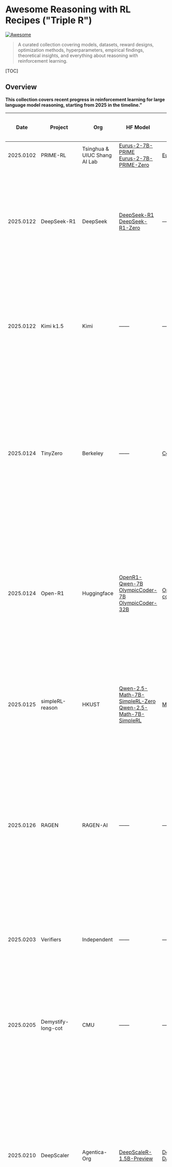 # Awesome Reasoning with RL Recipes ("Triple R")

[![Awesome](https://cdn.rawgit.com/sindresorhus/awesome/d7305f38d29fed78fa85652e3a63e154dd8e8829/media/badge.svg)](https://github.com/sindresorhus/awesome)

> A curated collection covering models, datasets, reward designs, optimization methods, hyperparameters, empirical findings, theoretical insights, and everything about reasoning with reinforcement learning.

[TOC]

## Overview

**This collection covers recent progress in reinforcement learning for large language model reasoning, starting from 2025 in the timeline.”**



| Date      | Project               | Org                             | HF Model                                                     | HF Dataset                                                   | Contribution (method, performance , insights)                | Note                                                         |
| --------- | --------------------- | ------------------------------- | ------------------------------------------------------------ | ------------------------------------------------------------ | ------------------------------------------------------------ | ------------------------------------------------------------ |
| 2025.0102 | PRIME-RL              | Tsinghua & UIUC Shang AI Lab    | [Eurus-2-7B-PRIME](https://huggingface.co/PRIME-RL/Eurus-2-7B-PRIME) <br />[Eurus-2-7B-PRIME-Zero](https://huggingface.co/PRIME-RL/Eurus-2-7B-PRIME-Zero) | [Eurus-2-RL-Data](https://huggingface.co/datasets/PRIME-RL/Eurus-2-RL-Data) | <details><summary>Read</summary>PRIME offers scalable Reinforcement Learning by using dense, token-level implicit rewards derived only from final outcomes. This bypasses costly step-by-step annotations, providing fine-grained feedback to improve sample efficiency and reasoning.</details> | [Paper]() [GitHub]() [More](#primerl)                        |
| 2025.0122 | DeepSeek-R1           | DeepSeek                        | [DeepSeek-R1](https://huggingface.co/deepseek-ai/DeepSeek-R1) <br />[DeepSeek-R1-Zero](https://huggingface.co/deepseek-ai/DeepSeek-R1-Zero) | ——                                                           | DeepSeek-R1's core contribution is demonstrating large-scale RL from scratch (600B+) without SFT, achieving emergent "aha moments" (self-reflective reasoning) and matching OpenAI o1's performance at 1/30 cost | [Paper](https://arxiv.org/abs/2501.12948)  [GitHub](https://github.com/deepseek-ai/DeepSeek-R1/tree/main) |
| 2025.0122 | Kimi k1.5             | Kimi                            | ——                                                           | ——                                                           | Kimi 1.5 introduces a simplified RL framework that leverages long-context scaling (128k tokens) and improved policy optimization (e.g., online mirror descent) to enhance reasoning and multimodal performance. | [Paper](https://arxiv.org/abs/2501.12599)  [GitHub](https://github.com/MoonshotAI/Kimi-k1.5) |
| 2025.0124 | TinyZero              | Berkeley                        | ——                                                           | [Countdown-Tasks-3to4](https://huggingface.co/datasets/Jiayi-Pan/Countdown-Tasks-3to4) | TinyZero's core contribution is demonstrating that smaller language models (e.g., 1.5B-3B parameters) can develop complex reasoning, search, and self-verification abilities through Reinforcement Learning, replicating capabilities of larger models like DeepSeek R1-Zero at extremely low cost (<$30). | [Twitter](https://x.com/jiayi_pirate/status/1882839370505621655)  [GitHub](https://github.com/Jiayi-Pan/TinyZero) |
| 2025.0124 | Open-R1               | Huggingface                     | [OpenR1-Qwen-7B](https://huggingface.co/open-r1/OpenR1-Qwen-7B)<br />[OlympicCoder-7B](https://huggingface.co/open-r1/OlympicCoder-7B)<br />[OlympicCoder-32B](https://huggingface.co/open-r1/OlympicCoder-32B) | [OpenR1-Math-220k](https://huggingface.co/datasets/open-r1/OpenR1-Math-220k)<br />[codeforces](https://huggingface.co/datasets/open-r1/codeforces) | Open-R1's core contribution is providing the first fully open-source replication and release of the DeepSeek R1-Zero Reinforcement Learning training pipeline. Its main insight or goal is to democratize access to these advanced RL techniques for enhancing LLM reasoning and planning. | [GitHub](https://github.com/huggingface/open-r1)             |
| 2025.0125 | simpleRL-reason       | HKUST                           | [Qwen-2.5-Math-7B-SimpleRL-Zero](https://huggingface.co/hkust-nlp/Qwen-2.5-Math-7B-SimpleRL-Zero)<br />[Qwen-2.5-Math-7B-SimpleRL](https://huggingface.co/hkust-nlp/Qwen-2.5-Math-7B-SimpleRL) | [MATH](https://huggingface.co/datasets/EleutherAI/hendrycks_math) | Researchers replicated the DeepSeek-R1-Zero and DeepSeek-R1 training using a 7B model with only 8K MATH examples, achieving strong results on complex mathematical reasoning. | [Paper](https://hkust-nlp.notion.site/simplerl-reason)  [GitHub](https://github.com/hkust-nlp/simpleRL-reason)  [More](#simplerl) |
| 2025.0126 | RAGEN                 | RAGEN-AI                        | ——                                                           | ——                                                           | RAGEN introduces a RL framework to train reasoning-capable LLM agents for interactive, stochastic environments. Its core contribution is the Reasoning-Interaction Chain Optimization (RICO) algorithm, which jointly optimizes reasoning and action strategies by reinforcing entire trajectories. | [GitHub](https://github.com/RAGEN-AI/RAGEN)                  |
| 2025.0203 | Verifiers             | Independent                     | ——                                                           | ——                                                           | This repository contains a set of tools for reinforcement learning with LLMs in verifiable environments. It can be used for LLM Agent RL in verifable environments. | [GitHub](https://github.com/willccbb/verifiers)  [More](#verifiers) |
| 2025.0205 | Demystify-long-cot    | CMU                             | ——                                                           | ——                                                           | The paper elucidates the role of RL in stabilizing and enhancing long CoT reasoning in LLMs, highlighting the necessity of reward shaping and verifiable reward signals for complex reasoning tasks. | [Paper](https://arxiv.org/abs/2502.03373)  [GitHub](https://github.com/eddycmu/demystify-long-cot)  [More](#demystify) |
| 2025.0210 | DeepScaler            | Agentica-Org                    | [DeepScaleR-1.5B-Preview](https://huggingface.co/agentica-org/DeepScaleR-1.5B-Preview) | [DeepScaleR-Preview-Dataset](https://huggingface.co/datasets/agentica-org/DeepScaleR-Preview-Dataset) | DeepScaleR's core contribution is demonstrating that a small 1.5B parameter model, fine-tuned using scaled Reinforcement Learning (RL) and an iterative context lengthening scheme, can surpass the reasoning performance of larger, state-of-the-art models like OpenAI's O1-Preview on complex benchmarks (e.g., AIME math problems). | [Blog](https://pretty-radio-b75.notion.site/DeepScaleR-Surpassing-O1-Preview-with-a-1-5B-Model-by-Scaling-RL-19681902c1468005bed8ca303013a4e2)  [GitHub](https://github.com/agentica-project/deepscaler) |
| 2025.0210 | Logic-RL              | MSRA && Ubiquant                | ——                                                           | [knights-and-knaves](https://huggingface.co/datasets/K-and-K/knights-and-knaves) | The paper introduces Logic-RL, a rule-based reinforcement learning framework that enables large language models to develop o3-mini-level reasoning skills through training on logic puzzles. The reasoning capabilities can also be transferred to other domains like math. | [Paper](https://arxiv.org/pdf/2502.14768)  [GitHub](https://github.com/Unakar/Logic-RL)  [More](#logicrl) |
| 2025.0210 | OREAL                 | Shanghai AI Lab && SJTU && CUHK | [OREAL-32B](https://huggingface.co/internlm/OREAL-32B)  [OREAL-7B](https://huggingface.co/internlm/OREAL-7B)<br />[OREAL-DeepSeek-R1-Distill-Qwen-7B](https://huggingface.co/internlm/OREAL-DeepSeek-R1-Distill-Qwen-7B)<br />[OREAL-32B-SFT](https://huggingface.co/internlm/OREAL-32B-SFT)<br />[OREAL-7B-SFT](https://huggingface.co/internlm/OREAL-7B-SFT) | [OREAL-RL-Prompts](https://huggingface.co/datasets/internlm/OREAL-RL-Prompts) | The paper introduces OREAL, a reinforcement learning framework for mathematical reasoning with binary feedback. It proves that behavior cloning on positive samples is sufficient for optimal learning and proposes reward reshaping for negative samples. A token-level reward model addresses sparse rewards in long reasoning chains. OREAL achieves state-of-the-art results on math benchmarks. | [Paper](https://arxiv.org/abs/2502.06781)  [GitHub](https://github.com/InternLM/OREAL)  [More](#oreal) |
| 2025.0217 | LIMR                  | SJTU                            | [LIMR](https://huggingface.co/GAIR/LIMR)                     | [LIMR](https://huggingface.co/datasets/GAIR/LIMR)            | The paper challenges the assumption that scaling up RL training data inherently improves performance in language models, instead finding that a strategically selected subset of 1,389 samples can outperform a full 8,523-sample dataset. | [Paper](https://arxiv.org/pdf/2502.11886)  [GitHub](https://github.com/GAIR-NLP/LIMR)  [More](#limr) |
| 2025.0218 | Open-Reasoner-Zero    | StepFun & Tsinghua              | [Open-Reasoner-Zero-7B](https://huggingface.co/Open-Reasoner-Zero/Open-Reasoner-Zero-7B)<br />[Open-Reasoner-Zero-32B](https://huggingface.co/Open-Reasoner-Zero/Open-Reasoner-Zero-32B) | [ORZ-Math-57k](https://github.com/Open-Reasoner-Zero/Open-Reasoner-Zero/tree/main/data) | The Open-Reasoner-Zero model has achieved notable performance, with Open-Reasoner-Zero-32B outperforming DeepSeek-R1-Zero-Qwen-32B on the GPQA Diamond benchmark while requiring significantly fewer training steps. | [Paper](https://github.com/Open-Reasoner-Zero/Open-Reasoner-Zero/blob/main/ORZ_paper.pdf)  [[GitHub\]](https://github.com/Open-Reasoner-Zero/Open-Reasoner-Zero/blob/main/ORZ_paper.pdf)[GitHub])(https://github.com/Open-Reasoner-Zero/Open-Reasoner-Zero)   [More](#openreaon) |
| 2025.0225 | SWE-RL                | FAIR at Meta                    | ——                                                           | ——                                                           | SWE-RL enhances LLMs' code reasoning through RL using open-source software evolution data, achieving state-of-the-art results in software engineering tasks and demonstrating generalized reasoning capabilities beyond coding. | [Paper](https://arxiv.org/abs/2502.18449)  [GitHub](https://github.com/facebookresearch/swe-rl)  [More](#swerl) |
| 2025.0303 | VC-PPO                | Bytedance                       | ——                                                           | ——                                                           | VC-PPO (Value-Calibrated PPO) diagnoses PPO's collapse in long CoT tasks as stemming from value function inaccuracies (initialization bias and reward signal decay in long sequences). Its core contribution is modifying PPO with value pretraining and decoupled GAE for actor and critic. | [Paper](https://arxiv.org/abs/2503.01491)                    |
| 2025.0306 | LCPO-L1               | CMU                             | [L1-Qwen-1.5B-Max](https://huggingface.co/l3lab/L1-Qwen-1.5B-Max)<br /> [L1-Qwen-1.5B-Exact](https://huggingface.co/l3lab/L1-Qwen-1.5B-Exact) | ——                                                           | L1 introduces Length Controlled Policy Optimization (LCPO), a RL method enabling precise control over a reasoning model's thinking time (output length) via prompt instructions. It shows that RL effectively controls reasoning duration and unexpectedly enhances even short-chain reasoning capabilities. | [Paper](https://arxiv.org/abs/2503.04697)  [GitHub](https://github.com/cmu-l3/l1) |
| 2025.0310 | MRT                   | CMU                             | ——                                                           | ——                                                           | MRT (Mixed-Reality Trajectory Preferences) introduces a novel method for fine-tuning cooperative LLM agents. It effectively blends human preferences on real interaction trajectories with AI preferences on synthetic variations, improving data efficiency. This mixed-reality approach surpasses purely AI-driven feedback (RLAIF), especially for complex, multi-turn collaborative tasks. | [Paper](https://arxiv.org/pdf/2503.07572)  [Project](https://cohenqu.github.io/mrt.github.io/)  [GitHub](https://github.com/CMU-AIRe/MRT) |
| 2025.0318 | TOPR                  | Mila & Reliant AI               | ——                                                           | ——                                                           | TOPR (Tapered Off-Policy REINFORCE) introduces a novel RL algorithm for fine-tuning LLMs. Its core contribution is using asymmetric, tapered importance sampling to modify REINFORCE, enabling stable and efficient off-policy learning. This allows reusing past data effectively without the instability often seen in other methods and without needing explicit KL regularization. | [Paper](https://arxiv.org/abs/2503.14286v2)                  |
| 2025.0318 | DAPO                  | Bytedance & Tsinghua Univ.      | ——                                                           | [DAPO-Math-17k](https://huggingface.co/datasets/BytedTsinghua-SIA/DAPO-Math-17k) | DAPO algorithm introduces four key techniques (Clip-Higher, Dynamic Sampling, Token-Level Loss, Overlong Shaping) for stable and efficient long-chain-of-thought RL training, surpassing previous SoTA results efficiently. | [Paper](https://arxiv.org/pdf/2503.14476)  [GitHub](https://github.com/BytedTsinghua-SIA/DAPO) |
| 2025.0319 | SWEET-RL              | Meta AI                         | ——                                                           | [collaborative_agent_bench](https://huggingface.co/datasets/facebook/collaborative_agent_bench) | Sweet-RL introduces a novel RL algorithm for multi-turn collaborative reasoning LLM agents. Its core contribution is improving credit assignment across long interactions by using an asymmetric actor-critic structure where the critic leverages additional training-time information for step-wise evaluation. | [Paper](https://arxiv.org/abs/2503.15478)  [GitHub](https://github.com/facebookresearch/sweet_rl/tree/main) |
| 2025.0321 | Oat-Zero              | Sail-Sg                         | [Qwen2.5-Math-7B-Oat-Zero](https://huggingface.co/sail/Qwen2.5-Math-7B-Oat-Zero)<br />[Qwen2.5-Math-1.5B-Oat-Zero](https://huggingface.co/sail/Qwen2.5-Math-1.5B-Oat-Zero)<br />[Llama-3.2-3B-Oat-Zero](https://huggingface.co/sail/Llama-3.2-3B-Oat-Zero) | [MATH](https://huggingface.co/datasets/EleutherAI/hendrycks_math) | This work critically analyzes R1-Zero-like RL training. It reveals base model properties and GRPO algorithm biases (e.g., length bias) significantly impact outcomes. It contributes the efficient, unbiased Dr. GRPO algorithm and an open-source recipe/codebase for better understanding and reproduction. | [Paper](https://github.com/sail-sg/understand-r1-zero/blob/main/understand-r1-zero.pdf)  [GitHub](https://github.com/sail-sg/understand-r1-zero) |
| 2025.0321 | FastCuRL              | Tencent Hunyuan                 | [FastCuRL-1.5B-Preview](https://huggingface.co/Nickyang/FastCuRL-1.5B-Preview) | [FastCuRL](https://huggingface.co/datasets/Nickyang/FastCuRL) | FastCuRL introduces a simple, efficient Curriculum RL method for LLMs. Its core contribution uses target perplexity to dynamically scale the standard RL loss (like PPO), creating an effective curriculum without complex reward models or auxiliary components, enabling faster, more stable training. | [Paper](https://arxiv.org/abs/2503.17287)  [GitHub](https://github.com/nick7nlp/FastCuRL) |
|           |                       |                                 |                                                              |                                                              |                                                              |                                                              |
| 2025.0128 | Open-R1-MultiModal    |                                 | [Qwen2-VL-2B-GRPO-8k](https://huggingface.co/lmms-lab/Qwen2-VL-2B-GRPO-8k)<br />[Qwen2-VL-7B-GRPO-8k](https://huggingface.co/lmms-lab/Qwen2-VL-7B-GRPO-8k) | [multimodal-open-r1-8k-verified](https://huggingface.co/datasets/lmms-lab/multimodal-open-r1-8k-verified) | Open-R1-MultiModal provides an open-source replication of R1-Zero-like RL for Multimodal LLMs, aiming to enhance complex visual reasoning. It demonstrates the effectiveness of these RL techniques for boosting multimodal performance and promotes reproducibility in the field. | [GitHub](https://github.com/EvolvingLMMs-Lab/open-r1-multimodal) |
| 2025.0202 | R1-V                  |                                 | ——                                                           | [Clevr_CoGenT_TrainA_R1](https://huggingface.co/datasets/MMInstruction/Clevr_CoGenT_TrainA_R1) | R1-V applies RL, specifically RLV-Instruct, to fine-tune VLMs. It enhances complex visual reasoning and instruction-following capabilities in VLMs beyond standard supervised fine-tuning. | [Blog](https://deepagent.notion.site/rlvr-in-vlms) [GitHub](https://github.com/Deep-Agent/R1-V) |
| 2025.0215 | VLM-R1                |                                 | [OVD](https://huggingface.co/omlab/VLM-R1-Qwen2.5VL-3B-OVD-0321)<br />[Math](https://huggingface.co/omlab/VLM-R1-Qwen2.5VL-3B-Math-0305) <br />[REC](https://huggingface.co/omlab/Qwen2.5VL-3B-VLM-R1-REC-500steps) | ——                                                           | VLM-R1 applies R1-style RL to VLMs, improving stability and generalization on visual reasoning tasks. It shows that RL enhances VLM generalization beyond standard fine-tuning, achieving SOTA results, particularly on complex or out-of-domain benchmarks. | [Blog](https://om-ai-lab.github.io/index.html)  [GitHub](https://github.com/om-ai-lab/VLM-R1) |
| 2025.0227 | Med-RLVR              | Microsoft Research              | ——                                                           | ——                                                           | The Med-RLVR framework demonstrates emergent medical reasoning via RL, achieving performance parity with SFT on in-distribution tasks and improving out-of-distribution generalization, all without explicit reasoning supervision, showcasing RL's potential in medicine. | [Paper](https://arxiv.org/pdf/2502.19655)                    |
| 2025.0303 | ReSearch              | Agent-RL                        | ——                                                           | ——                                                           | The project train LLMs from scratch, utilizing RL with GRPO to learn to reason via search operations, without reliance on pre-existing reasoning frameworks or supervised data. | [GitHub](https://github.com/Agent-RL/ReSearch)               |
| 2025.0306 | R1-VLM                |                                 | ——                                                           | ——                                                           | R1-VLM enhances VLMs using RL, contributing significantly improved performance on complex visual reasoning tasks (spatial, counting, logic) where standard models falter. It shows that RL effectively unlocks advanced, multi-step reasoning capabilities specifically for vision-language understanding. | [Blog](https://www.groundlight.ai/blog/visual-reasoning-models) [GitHub](https://github.com/groundlight/r1_vlm) |
| 2025.0310 | VisualThinker-R1-Zero | TurningPoint                    | [VisualThinker-R1-Zero](https://huggingface.co/turningpoint-ai/VisualThinker-R1-Zero) | ——                                                           | VisualThinker-R1-Zero adapts the R1-Zero RL paradigm (no supervised fine-tuning) to VLMs, achieving SoTa visual reasoning. It shows that complex visual reasoning can be effectively cultivated directly via RL on a base VLM, bypassing supervised data needs. | [Paper](https://arxiv.org/pdf/2503.05132) [GitHub](https://github.com/turningpoint-ai/VisualThinker-R1-Zero) |
| 2025.0311 | LLM-R1                | CUHK&Ant Group                  | ——                                                           | ——                                                           | LLM-R1 contributes the RMAVO algorithm to stably enhance LLM reasoning using RL, preventing reward hacking and achieving SOTA results with smaller models via an open-source implementation. It shows that reward model assistance in value optimization is key for stable RL. | [Paper](https://arxiv.org/pdf/2503.07536)  [GitHub](https://github.com/TideDra/lmm-r1) |
| 2025.0311 | Vision-R1             | ECNU & Xiaohongshu              | ——                                                           | [Vision-R1-cold](https://huggingface.co/datasets/Osilly/Vision-R1-cold) | Vision-R1 adapts the R1-Zero RL paradigm for VLMs, training them on visual reasoning chains. Its contribution is significantly boosting complex multimodal reasoning performance. It shows that RL applied to explicit reasoning steps effectively enhances VLM capabilities. | [Paper](https://arxiv.org/abs/2503.06749)  [GitHub](https://github.com/Osilly/Vision-R1) |
| 2025.0318 | R1-Searcher           | RUC                             | [Llama-3.1-8B-instruct-RAG-RL](https://huggingface.co/XXsongLALA/Llama-3.1-8B-instruct-RAG-RL) <br />[Qwen-2.5-7B-base-RAG-RL](https://huggingface.co/XXsongLALA/Qwen-2.5-7B-base-RAG-RL) | [RAG-RL-Hotpotqa-with-2wiki](https://huggingface.co/datasets/XXsongLALA/RAG-RL-Hotpotqa-with-2wiki) | R1-Searcher enhances LLM reasoning via RL by training the model to perform adaptive model-based search during generation. This integration enables flexible thinking depth, improving reasoning efficiency and performance compared to fixed-step methods like R1-Zero. | [Paper](https://arxiv.org/pdf/2503.05592)  [GitHub](https://github.com/RUCAIBox/R1-Searcher) |



## Projects

### <div id="primerl">2025.0102, PRIME-RL</div>



### 2025.0122, DeepSeek-R1



### 2025.0122, Kimi k1.5

 [Kimi k1.5: Scaling Reinforcement Learning with LLMs](https://arxiv.org/pdf/2501.12599?)



### <div id="tinyzero">2025.0124, TinyZero</div>



### 2025.0124, Open-R1



### 2025.0125, SimpleRL



### 2025.0126, RAGEN



### 2025.0203, Verifier



### 2025.0206, Demysitify-long-CoT



### 2025.0210, DeepScaler



### 2025.0210, OREAL

[Exploring the Limit of Outcome Reward for Learning Mathematical Reasoning](https://arxiv.org/abs/2502.06781)



### 2025.0217, LIMR

[LIMR: Less is More for RL Scaling](https://arxiv.org/abs/2502.11886)



### 2025.0220, Open-Reasoner-Zero



### 2025.0220, Logic-RL



### 2025.0225, SWE-RL



### 2025.0303, VC-PPO

[What’s Behind PPO’s Collapse in Long-CoT? Value Optimization Holds the Secret](https://arxiv.org/pdf/2503.01491)



### 2025.0306, LCPO-L1

[L1: Controlling How Long A Reasoning Model Thinks With Reinforcement Learning](https://www.arxiv.org/pdf/2503.04697)



### 2025.0310, MetaRL

[Optimizing Test-Time Compute via Meta Reinforcement Fine-Tuning](https://arxiv.org/pdf/2503.07572)



### 2025.0318, TOPR

[Tapered Off-Policy REINFORCE: Stable and efficient reinforcement learning for LLMs](https://arxiv.org/abs/2503.14286v2)



### 2025.0318, DAPO

| Project or Paper      | [DAPO: An Open-Source LLM Reinforcement Learning System at Scale](https://arxiv.org/pdf/2503.14476v1) |
| :-------------------- | :----------------------------------------------------------- |
| GitHub                | [BytedTsinghua-SIA/DAPO](https://github.com/BytedTsinghua-SIA/DAPO) |
| Backbone Model        | Qwen2.5-32B                                                  |
| RL Algorithm          | GRPO                                                         |
| Training Dataset      | [BytedTsinghua-SIA/DAPO-Math-17k](https://huggingface.co/datasets/BytedTsinghua-SIA/DAPO-Math-17k) (AoPS Website) |
| Rollout Configuration | 256*16, temperature=1.0                                      |
| Reward Function       |                                                              |
| Loss Function         |                                                              |
| Benchmark             |                                                              |
| Core Insights         | Outperforming DeepSeek-R1-Zero-Qwen-32B with 50% training steps |
| Additional Notes      |                                                              |



### 2025.0321, Oat-Zero



### 2025.02xx, VLM-R1



### 2025.02xx, R1-V



### 2025.02xx, r1-vlm



### 2025.02xx, open-r1-multimodal



### 2025.02xx, VisualThinker-R1-Zero

[R1-Zero's "Aha Moment" in Visual Reasoning on a 2B Non-SFT Model](https://arxiv.org/abs/2503.05132)



### 2025.02xx, R1-Searcher



### 2025.02xx, Med-RLVR



### 2025.02xx, LLM-R1



### 2025.xxxx, xxx



## Acknowledgment

We thank the following projects for providing valuable resources:

- https://github.com/huggingface/open-r1
- https://github.com/haoyangliu123/awesome-deepseek-r1
- https://github.com/JarvisUSTC/Awesome-DeepSeek-R1-Reproduction
- https://github.com/modelscope/awesome-deep-reasoning
- https://github.com/bruno686/Awesome-RL-based-LLM-Reasoning
- https://github.com/pemami4911/awesome-hyperparams



## Contributing

If you have any updates or improvements for this document, please feel free to submit a **Pull Request**. Thank you!

### <div id="template">202x.0x0x, Template</div>

| Project or Paper      | [Project name or Paper title]()                          |
| :-------------------- | :------------------------------------------------------- |
| GitHub                | [Username/Project]()                                     |
| Backbone Model        | (Base / Instruct / Reasoning;  HF Model)                 |
| RL Algorithm          | (PPO / GRPO / RLOO / REINFORCE++; OpenRLHF / Verl / Trl) |
| Training Dataset      | (Size / Source / HF Dataset)                             |
| Rollout Configuration | (Batch Size * N Samples ; Temperature; Dynamic Sampling) |
| Reward Function       | (Outcome; Process; Repetition & Length)                  |
| Policy Optimization   | (KL Loss; Length Penalty; Token-level loss)              |
| Benchmark             | (MATH/GPQA; R1 level; GPT-4o level)                      |
| Core Insights         | (Empirical / Theoretical / Insightful Curves)            |
| Additional Notes      | (e.g., code snippet)                                     |



## Citation

```tex

```

